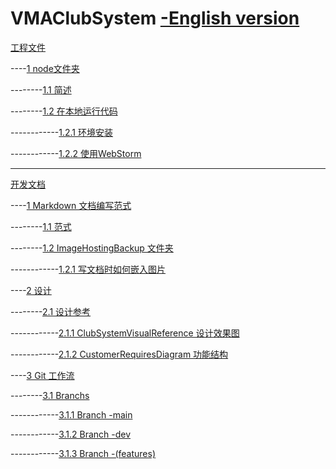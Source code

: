 # VMAClubSystem [-English version](./README_eng.md)

[工程文件](./Develop/README.md)

----[1 node文件夹](./Develop/README.md#1-node文件夹)

--------[1.1 简述](./Develop/README.md#11-简述)

--------[1.2 在本地运行代码](./Develop/README.md#12-在本地运行代码)

------------[1.2.1 环境安装](./Develop/README.md#121-环境安装)

------------[1.2.2 使用WebStorm](./Develop/README.md#122-使用webstorm)

------

[开发文档](./DevDoc/README.md)

----[1 Markdown 文档编写范式](./DevDoc/README.md#1-markdown说明文档编写范式)

--------[1.1 范式](./DevDoc/README.md#11-范式)

--------[1.2 ImageHostingBackup 文件夹](./DevDoc/README.md#12-imagehostingbackup-文件夹)

------------[1.2.1 写文档时如何嵌入图片](./DevDoc/README.md#121-写文档时如何嵌入图片)

----[2 设计](./DevDoc/README.md#2-前端界面设计)

--------[2.1 设计参考](./DevDoc/README.md#21-设计参考)

------------[2.1.1 ClubSystemVisualReference 设计效果图](./DevDoc/README.md#211-clubsystemvisualreference-设计效果图)

------------[2.1.2 CustomerRequiresDiagram 功能结构](./DevDoc/README.md#212-customerrequiresdiagram-功能结构)

----[3 Git 工作流](./DevDoc/README.md#3-Git-工作流)

--------[3.1 Branchs](./DevDoc/README.md#31-branchs)

------------[3.1.1 Branch -main](./DevDoc/README.md#311-branch--main)

------------[3.1.2 Branch -dev](./DevDoc/README.md#312-branch--dev)

------------[3.1.3 Branch -(features)](./DevDoc/README.md#313-branch--features)
